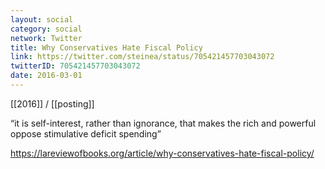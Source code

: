 ```yaml
---
layout: social
category: social
network: Twitter
title: Why Conservatives Hate Fiscal Policy
link: https://twitter.com/steinea/status/705421457703043072
twitterID: 705421457703043072
date: 2016-03-01
---
```


[[2016]] / [[posting]]

“it is self-interest, rather than ignorance, that makes the rich and powerful oppose stimulative deficit spending”

<https://lareviewofbooks.org/article/why-conservatives-hate-fiscal-policy/>
